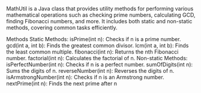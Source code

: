 MathUtil is a Java class that provides utility methods for performing various mathematical operations such as checking prime numbers, calculating GCD, finding Fibonacci numbers, and more. It includes both static and non-static methods, covering common tasks efficiently.

Methods
Static Methods:
isPrime(int n): Checks if n is a prime number.
gcd(int a, int b): Finds the greatest common divisor.
lcm(int a, int b): Finds the least common multiple.
fibonacci(int n): Returns the nth Fibonacci number.
factorial(int n): Calculates the factorial of n.
Non-static Methods:
isPerfectNumber(int n): Checks if n is a perfect number.
sumOfDigits(int n): Sums the digits of n.
reverseNumber(int n): Reverses the digits of n.
isArmstrongNumber(int n): Checks if n is an Armstrong number.
nextPrime(int n): Finds the next prime after n
